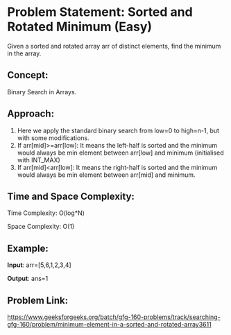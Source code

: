 # Problem Statement: Sorted and Rotated Minimum (Easy)
Given a sorted and rotated array arr of distinct elements, find the minimum in the array.

## Concept:
Binary Search in Arrays.

## Approach:
1. Here we apply the standard binary search from low=0 to high=n-1, but with some modifications.
2. If arr[mid]>=arr[low]: It means the left-half is sorted and the minimum would always be min element between arr[low] and minimum (initialised with INT_MAX)
3. If arr[mid]<arr[low]: It means the right-half is sorted and the minimum would always be min element between arr[mid] and minimum.

## Time and Space Complexity:
Time Complexity: O(log*N)

Space Complexity: O(1)

## Example:
**Input**: arr=[5,6,1,2,3,4]

**Output**: ans=1

## Problem Link:
https://www.geeksforgeeks.org/batch/gfg-160-problems/track/searching-gfg-160/problem/minimum-element-in-a-sorted-and-rotated-array3611

